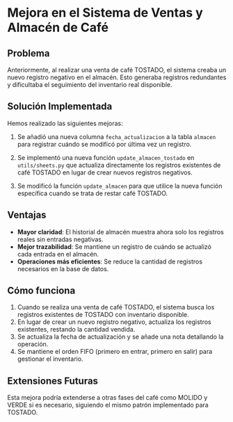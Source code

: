 # Mejora en el Sistema de Ventas y Almacén de Café

## Problema
Anteriormente, al realizar una venta de café TOSTADO, el sistema creaba un nuevo registro negativo en el almacén. Esto generaba registros redundantes y dificultaba el seguimiento del inventario real disponible.

## Solución Implementada
Hemos realizado las siguientes mejoras:

1. Se añadió una nueva columna `fecha_actualizacion` a la tabla `almacen` para registrar cuándo se modificó por última vez un registro.

2. Se implementó una nueva función `update_almacen_tostado` en `utils/sheets.py` que actualiza directamente los registros existentes de café TOSTADO en lugar de crear nuevos registros negativos.

3. Se modificó la función `update_almacen` para que utilice la nueva función específica cuando se trata de restar café TOSTADO.

## Ventajas
- **Mayor claridad**: El historial de almacén muestra ahora solo los registros reales sin entradas negativas.
- **Mejor trazabilidad**: Se mantiene un registro de cuándo se actualizó cada entrada en el almacén.
- **Operaciones más eficientes**: Se reduce la cantidad de registros necesarios en la base de datos.

## Cómo funciona
1. Cuando se realiza una venta de café TOSTADO, el sistema busca los registros existentes de TOSTADO con inventario disponible.
2. En lugar de crear un nuevo registro negativo, actualiza los registros existentes, restando la cantidad vendida.
3. Se actualiza la fecha de actualización y se añade una nota detallando la operación.
4. Se mantiene el orden FIFO (primero en entrar, primero en salir) para gestionar el inventario.

## Extensiones Futuras
Esta mejora podría extenderse a otras fases del café como MOLIDO y VERDE si es necesario, siguiendo el mismo patrón implementado para TOSTADO.
